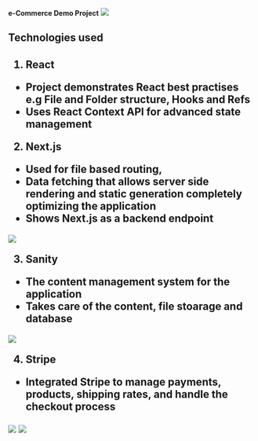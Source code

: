 **e-Commerce Demo Project**
<img src="https://i.ibb.co/5FhcN5F/p1.png" />

<h2>Technologies used<h2/>

1. React
- Project demonstrates React best practises e.g File and Folder structure, Hooks and Refs
- Uses React Context API for advanced state management

2. Next.js
- Used for file based routing,
- Data fetching that allows server side rendering and static generation completely optimizing the application
- Shows Next.js as a backend endpoint
<img src="https://i.ibb.co/yYqBvC6/p4.png" />

3. Sanity
- The content management system for the application
- Takes care of the content, file stoarage and database
<img src="https://i.ibb.co/3NNdzz7/Screenshot-from-2022-10-20-14-10-34.png" />

4. Stripe
- Integrated Stripe to manage payments, products, shipping rates, and handle the checkout process
<img src="https://i.ibb.co/mSJ9cTy/p6.png" />


<img src="https://i.ibb.co/Vx6Kj4t/p7.png" />
